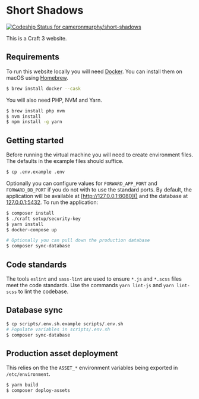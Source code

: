 Short Shadows
===========
[![Codeship Status for cameronmurphy/short-shadows](https://app.codeship.com/projects/184d8d20-2c1c-0137-ed32-62ec0ec7f787/status?branch=master)](https://app.codeship.com/projects/331257)

This is a Craft 3 website.

Requirements
------------
To run this website locally you will need [Docker](https://www.docker.com/products/docker-desktop). You can install them on macOS using
[Homebrew](https://brew.sh).
```bash
$ brew install docker --cask
```
You will also need PHP, NVM and Yarn.
```bash
$ brew install php nvm
$ nvm install
$ npm install -g yarn
```

Getting started
---------------
Before running the virtual machine you will need to create environment files. The defaults in the example files should suffice.
```bash
$ cp .env.example .env
```
Optionally you can configure values for `FORWARD_APP_PORT` and `FORWARD_DB_PORT` if you do not with to use the standard ports. By default,
the application will be available at [http://127.0.0.1:8080]() and the database at [127.0.0.1:5432](). To run the application:
```bash
$ composer install
$ ./craft setup/security-key
$ yarn install
$ docker-compose up

# Optionally you can pull down the production database
$ composer sync-database
```

Code standards
--------------
The tools `eslint` and `sass-lint` are used to ensure `*.js` and `*.scss` files meet the code standards. Use the commands `yarn lint-js` and
`yarn lint-scss` to lint the codebase. 

Database sync
-------------
```bash
$ cp scripts/.env.sh.example scripts/.env.sh
# Populate variables in scripts/.env.sh
$ composer sync-database
```

Production asset deployment
---------------------------
This relies on the the `ASSET_*` environment variables being exported in `/etc/environment`.
```bash
$ yarn build
$ composer deploy-assets
```
